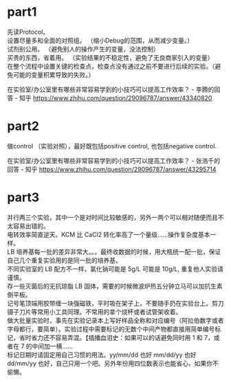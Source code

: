 # part1
先读Protocol。 <br>
设置尽量多和全面的对照组。 （缩小Debug的范围，从而减少变量。）<br>
试剂别公用。 （避免别人的操作产生的变量，没法控制） <br>
买贵的东西，省着用。 （实验结果的不稳定性，避免了无良商家引入的变量）<br>
在整个流程中设置关键的检查点，检查点没有通过之前不要进行后续的实验。（避免可能的变量积累导致的失败。） <br>

在实验室/办公室里有哪些非常容易学到的小技巧可以提高工作效率？ - 李腾的回答 - 知乎
https://www.zhihu.com/question/29096787/answer/43340820

# part2
做control （实验对照），最好既包括positive control, 也包括negative control. <br>

在实验室/办公室里有哪些非常容易学到的小技巧可以提高工作效率？ - 张浩千的回答 - 知乎
https://www.zhihu.com/question/29096787/answer/43295714
# part3
并行两三个实验，其中一个是对时间比较敏感的，另外一两个可以相对随便而且不太容易出错的。<br>
电转效率简直逆天。KCM 比 CaCl2 转化率高了一个量级……操作复杂度基本一样。<br>
LB 培养基每一批的差异非常大。。。最终收数据的时候，用大瓶统一配一批，保证自己几个重复实验用的是同一批的培养基。<br>
不同实验室的 LB 配方不一样，氯化钠可能是 5g/L 可能是 10g/L, 重复他人实验请谨慎。 <br>
存一些灭菌后的无抗琼脂 LB 固体，需要的时候微波炉热五分钟立马可以加抗生素倒平板。 <br>
记号笔顶端用胶带缠一块强磁铁，平时吸在架子上，不要随手扔在实验台上。剪刀镊子刀片等常用小工具同理。不常用的拿个烧杯或者试管架收着。 <br>
做大批量实验时，事先在实验记录本上写好样品全称和对应编号（阿拉伯数字或者字母都行，要简单）。实验过程中需要标记的无数个中间产物都直接用简单编号标记，省时省力还不容易弄混。【插播血泪史：如果可以的话避免同时用 1 和 7，或者在 7 的中间加一横……<br>
标记日期时请固定用自己习惯的用法。yy/mm/dd 也好 mm/dd/yy 也好 dd/mm/yy 也好，自己只用一个吧。另外年份用四位数表示也能省心，如果你不偷懒。<br>







